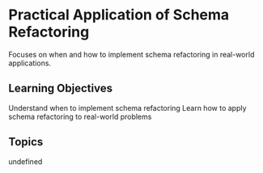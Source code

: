 # Practical Application of Schema Refactoring

Focuses on when and how to implement schema refactoring in real-world applications.

## Learning Objectives
Understand when to implement schema refactoring
Learn how to apply schema refactoring to real-world problems

## Topics
undefined